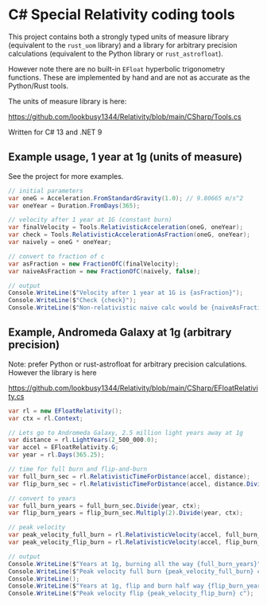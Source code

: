 # C# Special Relativity coding tools

This project contains both a strongly typed units of measure library (equivalent to the `rust_uom` library) and a library for arbitrary precision calculations (equivalent to the Python library or `rust_astrofloat`).

However note there are no built-in `EFloat` hyperbolic trigonometry functions. These are implemented by hand and are not as accurate as the Python/Rust tools.

The units of measure library is here:

https://github.com/lookbusy1344/Relativity/blob/main/CSharp/Tools.cs

Written for C# 13 and .NET 9

## Example usage, 1 year at 1g (units of measure)

See the project for more examples.

```csharp
// initial parameters
var oneG = Acceleration.FromStandardGravity(1.0); // 9.80665 m/s^2
var oneYear = Duration.FromDays(365);

// velocity after 1 year at 1G (constant burn)
var finalVelocity = Tools.RelativisticAcceleration(oneG, oneYear);
var check = Tools.RelativisticAccelerationAsFraction(oneG, oneYear);
var naively = oneG * oneYear;

// convert to fraction of c
var asFraction = new FractionOfC(finalVelocity);
var naiveAsFraction = new FractionOfC(naively, false);

// output
Console.WriteLine($"Velocity after 1 year at 1G is {asFraction}");
Console.WriteLine($"Check {check}");
Console.WriteLine($"Non-relativistic naive calc would be {naiveAsFraction}");
```

## Example, Andromeda Galaxy at 1g (arbitrary precision)

Note: prefer Python or rust-astrofloat for arbitrary precision calculations. However the library is here

https://github.com/lookbusy1344/Relativity/blob/main/CSharp/EFloatRelativity.cs

```csharp
var rl = new EFloatRelativity();
var ctx = rl.Context;

// Lets go to Andromeda Galaxy, 2.5 million light years away at 1g
var distance = rl.LightYears(2_500_000.0);
var accel = EFloatRelativity.G;
var year = rl.Days(365.25);

// time for full burn and flip-and-burn
var full_burn_sec = rl.RelativisticTimeForDistance(accel, distance);
var flip_burn_sec = rl.RelativisticTimeForDistance(accel, distance.Divide(2));

// convert to years
var full_burn_years = full_burn_sec.Divide(year, ctx);
var flip_burn_years = flip_burn_sec.Multiply(2).Divide(year, ctx);

// peak velocity
var peak_velocity_full_burn = rl.RelativisticVelocity(accel, full_burn_sec).Divide(EFloatRelativity.C, ctx);
var peak_velocity_flip_burn = rl.RelativisticVelocity(accel, flip_burn_sec).Divide(EFloatRelativity.C, ctx);

// output
Console.WriteLine($"Years at 1g, burning all the way {full_burn_years}");
Console.WriteLine($"Peak velocity full burn {peak_velocity_full_burn} c");
Console.WriteLine();
Console.WriteLine($"Years at 1g, flip and burn half way {flip_burn_years}");
Console.WriteLine($"Peak velocity flip {peak_velocity_flip_burn} c");
```
